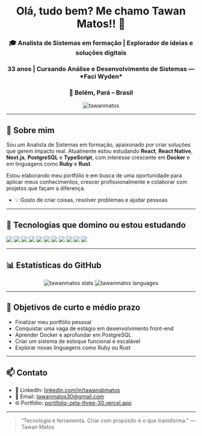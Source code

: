 <h1 align="center">Olá, tudo bem? Me chamo Tawan Matos!! 👋</h1>
<h3 align="center">🎓 Analista de Sistemas em formação | Explorador de ideias e soluções digitais</h3>
<h3 align="center">33 anos | Cursando Análise e Desenvolvimento de Sistemas — *Faci Wyden* </h3>
<h3 align="center">📍 Belém, Pará – Brasil</h3>
 

<p align="center">
  <img src="https://komarev.com/ghpvc/?username=tawanmatos&label=Visualizações&color=0e75b6&style=flat" alt="tawanmatos" />
</p>

---

## 🧠 Sobre mim

Sou um Analista de Sistemas em formação, apaixonado por criar soluções que gerem impacto real. Atualmente estou estudando **React**, **React Native**, **Next.js**, **PostgreSQL** e **TypeScript**, com interesse crescente em **Docker** e em linguagens como **Ruby** e **Rust**.

Estou elaborando meu portfólio e em busca de uma oportunidade para aplicar meus conhecimentos, crescer profissionalmente e colaborar com projetos que façam a diferença.

- 💡 Gosto de criar coisas, resolver problemas e ajudar pessoas  

---

## 🚀 Tecnologias que domino ou estou estudando

<p align="left">
  <img src="https://img.shields.io/badge/HTML5-E34F26?style=for-the-badge&logo=html5&logoColor=white" />
  <img src="https://img.shields.io/badge/CSS3-1572B6?style=for-the-badge&logo=css3&logoColor=white" />
  <img src="https://img.shields.io/badge/JavaScript-F7DF1E?style=for-the-badge&logo=javascript&logoColor=black" />
  <img src="https://img.shields.io/badge/TypeScript-3178C6?style=for-the-badge&logo=typescript&logoColor=white" />
  <img src="https://img.shields.io/badge/React-20232A?style=for-the-badge&logo=react&logoColor=61DAFB" />
  <img src="https://img.shields.io/badge/React_Native-20232A?style=for-the-badge&logo=react&logoColor=61DAFB" />
  <img src="https://img.shields.io/badge/Next.js-000000?style=for-the-badge&logo=nextdotjs&logoColor=white" />
  <img src="https://img.shields.io/badge/PostgreSQL-336791?style=for-the-badge&logo=postgresql&logoColor=white" />
  <img src="https://img.shields.io/badge/Docker-2496ED?style=for-the-badge&logo=docker&logoColor=white" />
  <img src="https://img.shields.io/badge/Git-F05032?style=for-the-badge&logo=git&logoColor=white" />
  <img src="https://img.shields.io/badge/GitHub-181717?style=for-the-badge&logo=github&logoColor=white" />
</p>

---

## 📊 Estatísticas do GitHub

<p align="center">
  <img src="https://github-readme-stats.vercel.app/api?username=tawanmatos&show_icons=true&theme=dracula" alt="tawanmatos stats" />
  <img src="https://github-readme-stats.vercel.app/api/top-langs/?username=tawanmatos&layout=compact&theme=dracula" alt="tawanmatos languages" />
</p>

---

## 🎯 Objetivos de curto e médio prazo

- Finalizar meu portfólio pessoal
- Conquistar uma vaga de estágio em desenvolvimento front-end
- Aprender Docker e aprofundar em PostgreSQL
- Criar um sistema de estoque funcional e escalável
- Explorar novas linguagens como Ruby ou Rust

---

## 📫 Contato

- 💼 LinkedIn: [linkedin.com/in/tawansbmatos](https://www.linkedin.com/in/tawan-s-b-matos-4b8828234/)
- 📧 Email: tawanmatos30@gmail.com
- 🌐 Portfólio: [portifolio-zeta-three-30.vercel.app](https://portifolio-zeta-three-30.vercel.app)

---

> “Tecnologia é ferramenta. Criar com propósito é o que transforma.” — Tawan Matos
